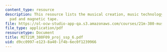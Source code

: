 ```yaml
---
content_type: resource
description: This resource lists the musical creation, music technology, magnetic
  pad and magnetic tape.
file: https://ol-ocw-studio-app-qa.s3.amazonaws.com/courses/21m-380-music-and-technology-contemporary-history-and-aesthetics-fall-2009/d9cc0997e1238a401f4b6ec0f1239966_MIT21M_380F09_proj_ssp_6.pdf
file_type: application/pdf
resourcetype: Document
title: MIT21M_380F09_proj_ssp_6.pdf
uid: d9cc0997-e123-8a40-1f4b-6ec0f1239966
---
```

